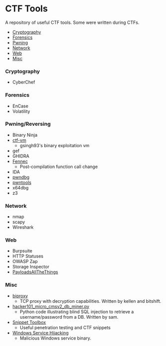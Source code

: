 # CTF Tools
A repository of useful CTF tools. Some were written during CTFs.


* [Cryptography](#crypto)
* [Forensics](#forensics)
* [Pwning](#pwn)
* [Network](#net)
* [Web](#web)
* [Misc](#misc)


<h3 id="crypto">Cryptography</h3>

* CyberChef

<h3 id="forensics">Forensics</h3>

* EnCase
* Volatility

<h3 id="pwn">Pwning/Reversing</h3>

* Binary Ninja
* [ctf-vm](https://github.com/gsingh93/ctf-vm)
  * gsingh93's binary exploitation vm
* gef
* GHIDRA
* [Fennec](https://github.com/lifting-bits/fennec)
  * Post-compilation function call change
* IDA
* [pwndbg](https://github.com/pwndbg/pwndbg)
* [pwntools](http://docs.pwntools.com/)
* x64dbg
* z3

<h3 id="net">Network</h3>

* nmap
* scapy 
* Wireshark

<h3 id="web">Web</h3>

* Burpsuite
* HTTP Statuses
* OWASP Zap
* Storage Inspector
* [PayloadsAllTheThings](https://github.com/swisskyrepo/PayloadsAllTheThings)

<h3 id="misc">Misc</h3>

* [biproxy](tools/biproxy.cc)
  * TCP proxy with decryption capabilities. Written by kellen and bitshift.
* [hacker101_micro_cmsv2_db_miner.py](tools/hacker101_micro_cmsv2_db_miner.py)
  * Python code illustrating blind SQL injection to retrieve a username/password from a DB.  Written by sam.
* [Snippet Toolbox](https://gitlab.umich.edu/wolvsec/ctf-snippet-toolbox)
  * Useful penetration testing and CTF snippets
* [Windows Service Hijacking](tools/WindowsServicePwn/)
  * Malicious Windows service binary.
